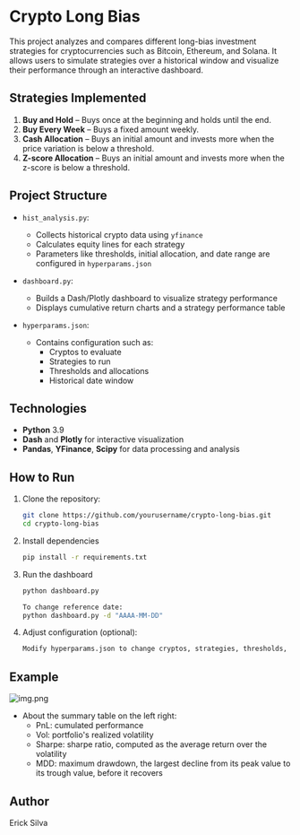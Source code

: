 # Crypto Long Bias

This project analyzes and compares different long-bias investment strategies for cryptocurrencies such as Bitcoin, Ethereum, and Solana. It allows users to simulate strategies over a historical window and visualize their performance through an interactive dashboard.

## Strategies Implemented

1. **Buy and Hold** – Buys once at the beginning and holds until the end.
2. **Buy Every Week** – Buys a fixed amount weekly.
3. **Cash Allocation** – Buys an initial amount and invests more when the price variation is below a threshold.
4. **Z-score Allocation** – Buys an initial amount and invests more when the z-score is below a threshold.

## Project Structure

- `hist_analysis.py`: 
  - Collects historical crypto data using `yfinance`
  - Calculates equity lines for each strategy
  - Parameters like thresholds, initial allocation, and date range are configured in `hyperparams.json`

- `dashboard.py`: 
  - Builds a Dash/Plotly dashboard to visualize strategy performance
  - Displays cumulative return charts and a strategy performance table

- `hyperparams.json`: 
  - Contains configuration such as:
    - Cryptos to evaluate
    - Strategies to run
    - Thresholds and allocations
    - Historical date window

## Technologies

- **Python** 3.9
- **Dash** and **Plotly** for interactive visualization
- **Pandas**, **YFinance**, **Scipy** for data processing and analysis

## How to Run

1. Clone the repository:
   ```bash
   git clone https://github.com/yourusername/crypto-long-bias.git
   cd crypto-long-bias
2. Install dependencies
   ```bash
   pip install -r requirements.txt
3. Run the dashboard
   ```bash
   python dashboard.py
   
   To change reference date:
   python dashboard.py -d "AAAA-MM-DD"
4. Adjust configuration (optional):
    ```bash
    Modify hyperparams.json to change cryptos, strategies, thresholds, or date ranges.


## Example
![img.png](example_dash.png)
* About the summary table on the left right:
  - PnL: cumulated performance
  - Vol: portfolio's realized volatility
  - Sharpe: sharpe ratio, computed as the average return over the volatility
  - MDD: maximum drawdown, the largest decline from its peak value to its trough value, before it recovers

## Author
Erick Silva